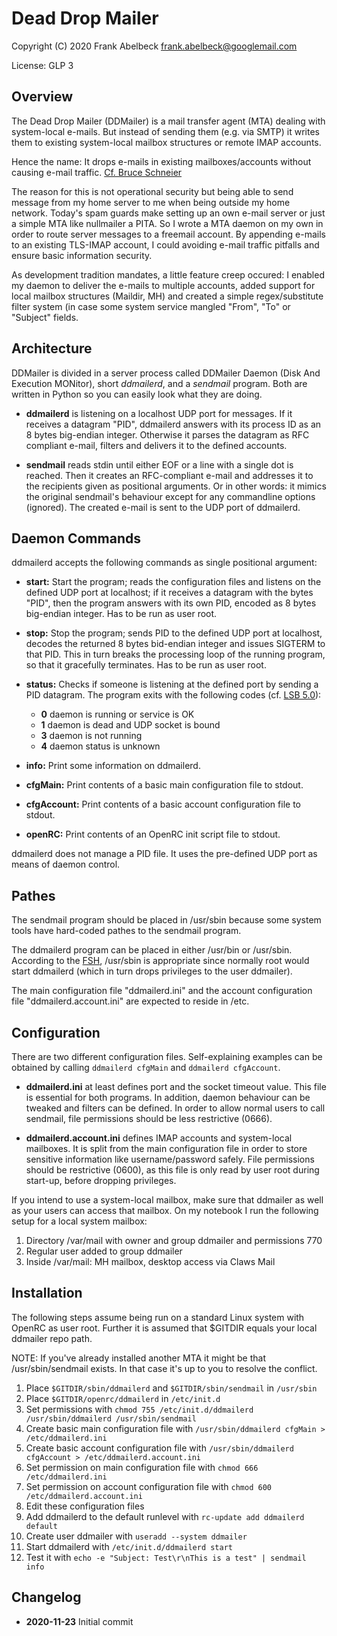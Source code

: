 # Dead Drop Mailer

Copyright (C) 2020 Frank Abelbeck <frank.abelbeck@googlemail.com>

License: GLP 3

## Overview

The Dead Drop Mailer (DDMailer) is a mail transfer agent (MTA) dealing with
system-local e-mails. But instead of sending them (e.g. via SMTP) it writes them
to existing system-local mailbox structures or remote IMAP accounts.

Hence the name: It drops e-mails in existing mailboxes/accounts without causing
e-mail traffic. [Cf. Bruce Schneier](https://www.schneier.com/tag/dead-drops/)

The reason for this is not operational security but being able to send message
from my home server to me when being outside my home network. Today's spam
guards make setting up an own e-mail server or just a simple MTA like nullmailer
a PITA. So I wrote a MTA daemon on my own in order to route server messages to
a freemail account. By appending e-mails to an existing TLS-IMAP account,
I could avoiding e-mail traffic pitfalls and ensure basic information security.

As development tradition mandates, a little feature creep occured: I enabled my
daemon to deliver the e-mails to multiple accounts, added support for local
mailbox structures (Maildir, MH) and created a simple regex/substitute filter
system (in case some system service mangled "From", "To" or "Subject" fields.

## Architecture

DDMailer is divided in a server process called DDMailer Daemon (Disk And
Execution MONitor), short *ddmailerd*, and a *sendmail* program. Both are
written in Python so you can easily look what they are doing.

 * **ddmailerd** is listening on a localhost UDP port for messages. If it
   receives a datagram "PID", ddmailerd answers with its process ID as an 8
   bytes big-endian integer. Otherwise it parses the datagram as RFC compliant
   e-mail, filters and delivers it to the defined accounts.

 * **sendmail** reads stdin until either EOF or a line with a single dot is
   reached. Then it creates an RFC-compliant e-mail and addresses it to the
   recipients given as positional arguments. Or in other words: it mimics the
   original sendmail's behaviour except for any commandline options (ignored).
   The created e-mail is sent to the UDP port of ddmailerd.

## Daemon Commands

ddmailerd accepts the following commands as single positional argument:

 * **start:** Start the program; reads the configuration files and listens on
   the defined UDP port at localhost; if it receives a datagram with the bytes
   "PID", then the program answers with its own PID, encoded as 8 bytes
   big-endian integer. Has to be run as user root.

 * **stop:** Stop the program; sends PID to the defined UDP port at localhost,
   decodes the returned 8 bytes bid-endian integer and issues SIGTERM to that
   PID. This in turn breaks the processing loop of the running program, so that
   it gracefully terminates. Has to be run as user root.
   
 * **status:** Checks if someone is listening at the defined port by sending a
   PID datagram. The program exits with the following codes (cf. [LSB 5.0](https://refspecs.linuxbase.org/LSB_5.0.0/LSB-Core-generic/LSB-Core-generic/iniscrptact.html)):
   
   * **0**   daemon is running or service is OK
   * **1**   daemon is dead and UDP socket is bound
   * **3**   daemon is not running
   * **4**   daemon status is unknown

 * **info:** Print some information on ddmailerd.
 * **cfgMain:** Print contents of a basic main configuration file to stdout.
 * **cfgAccount:** Print contents of a basic account configuration file to stdout.
 * **openRC:** Print contents of an OpenRC init script file to stdout.

ddmailerd does not manage a PID file. It uses the pre-defined UDP port as means
of daemon control.

## Pathes

The sendmail program should be placed in /usr/sbin because some system tools
have hard-coded pathes to the sendmail program.

The ddmailerd program can be placed in either /usr/bin or /usr/sbin. According
to the [FSH](https://refspecs.linuxbase.org/FHS_3.0/fhs/index.html), /usr/sbin
is appropriate since normally root would start ddmailerd (which in turn drops
privileges to the user ddmailer).

The main configuration file "ddmailerd.ini" and the account configuration file
"ddmailerd.account.ini" are expected to reside in /etc.

## Configuration

There are two different configuration files. Self-explaining examples can be
obtained by calling `ddmailerd cfgMain` and `ddmailerd cfgAccount`.

 * **ddmailerd.ini** at least defines port and the socket timeout value. This
   file is essential for both programs. In addition, daemon behaviour can be
   tweaked and filters can be defined. In order to allow normal users to call
   sendmail, file permissions should be less restrictive (0666).
   
 * **ddmailerd.account.ini** defines IMAP accounts and system-local mailboxes.
   It is split from the main configuration file in order to store sensitive
   information like username/password safely. File permissions should be
   restrictive (0600), as this file is only read by user root during start-up,
   before dropping privileges.

If you intend to use a system-local mailbox, make sure that ddmailer as well as
your users can access that mailbox. On my notebook I run the following setup for
a local system mailbox:

1. Directory /var/mail with owner and group ddmailer and permissions 770
2. Regular user added to group ddmailer
3. Inside /var/mail: MH mailbox, desktop access via Claws Mail

## Installation

The following steps assume being run on a standard Linux system with OpenRC as user root.
Further it is assumed that $GITDIR equals your local ddmailer repo path.

NOTE: If you've already installed another MTA it might be that
/usr/sbin/sendmail exists. In that case it's up to you to resolve the conflict.

1. Place `$GITDIR/sbin/ddmailerd` and `$GITDIR/sbin/sendmail` in `/usr/sbin`
2. Place `$GITDIR/openrc/ddmailerd` in `/etc/init.d`
3. Set permissions with `chmod 755 /etc/init.d/ddmailerd /usr/sbin/ddmailerd /usr/sbin/sendmail`
4. Create basic main configuration file with `/usr/sbin/ddmailerd cfgMain > /etc/ddmailerd.ini`
5. Create basic account configuration file with `/usr/sbin/ddmailerd cfgAccount > /etc/ddmailerd.account.ini`
6. Set permission on main configuration file with `chmod 666 /etc/ddmailerd.ini`
7. Set permission on account configuration file with `chmod 600 /etc/ddmailerd.account.ini`
8. Edit these configuration files
9. Add ddmailerd to the default runlevel with `rc-update add ddmailerd default`
10. Create user ddmailer with `useradd --system ddmailer`
10. Start ddmailerd with `/etc/init.d/ddmailerd start`
11. Test it with `echo -e "Subject: Test\r\nThis is a test" | sendmail info`

## Changelog

 * **2020-11-23** Initial commit
